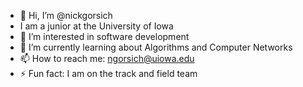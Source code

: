- 👋 Hi, I’m @nickgorsich
- I am a junior at the University of Iowa
- 👀 I’m interested in software development
- 🌱 I’m currently learning about Algorithms and Computer Networks
- 📫 How to reach me: ngorsich@uiowa.edu
- ⚡ Fun fact: I am on the track and field team

<!---
nickgorsich/nickgorsich is a ✨ special ✨ repository because its `README.md` (this file) appears on your GitHub profile.
You can click the Preview link to take a look at your changes.
--->
